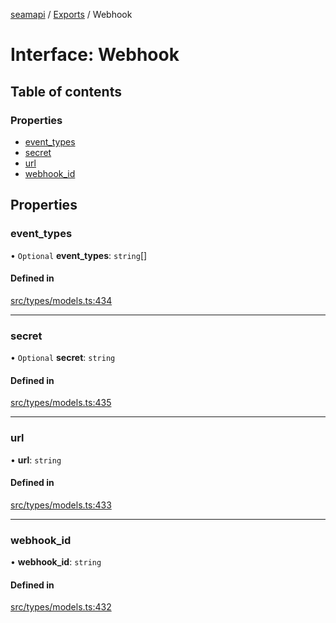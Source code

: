 [seamapi](../README.md) / [Exports](../modules.md) / Webhook

# Interface: Webhook

## Table of contents

### Properties

- [event\_types](Webhook.md#event_types)
- [secret](Webhook.md#secret)
- [url](Webhook.md#url)
- [webhook\_id](Webhook.md#webhook_id)

## Properties

### event\_types

• `Optional` **event\_types**: `string`[]

#### Defined in

[src/types/models.ts:434](https://github.com/seamapi/javascript/blob/main/src/types/models.ts#L434)

___

### secret

• `Optional` **secret**: `string`

#### Defined in

[src/types/models.ts:435](https://github.com/seamapi/javascript/blob/main/src/types/models.ts#L435)

___

### url

• **url**: `string`

#### Defined in

[src/types/models.ts:433](https://github.com/seamapi/javascript/blob/main/src/types/models.ts#L433)

___

### webhook\_id

• **webhook\_id**: `string`

#### Defined in

[src/types/models.ts:432](https://github.com/seamapi/javascript/blob/main/src/types/models.ts#L432)
